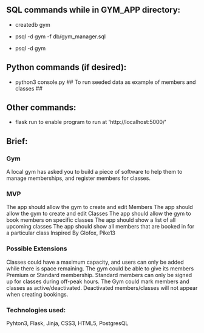 ## SQL commands while in GYM_APP directory:

- createdb gym

- psql -d gym -f db/gym_manager.sql

- psql -d gym

## Python commands (if desired):

- python3 console.py ## To run seeded data as example of members and classes ##

## Other commands:

- flask run to enable program to run at 'http://localhost:5000/'


## Brief:

### Gym
A local gym has asked you to build a piece of software to help them to manage memberships, and register members for classes.

### MVP
The app should allow the gym to create and edit Members
The app should allow the gym to create and edit Classes
The app should allow the gym to book members on specific classes
The app should show a list of all upcoming classes
The app should show all members that are booked in for a particular class
Inspired By
Glofox, Pike13

### Possible Extensions
Classes could have a maximum capacity, and users can only be added while there is space remaining.
The gym could be able to give its members Premium or Standard membership. Standard members can only be signed up for classes during off-peak hours.
The Gym could mark members and classes as active/deactivated. Deactivated members/classes will not appear when creating bookings.


### Technologies used:

Pyhton3, Flask, Jinja, CSS3, HTML5, PostgresQL
